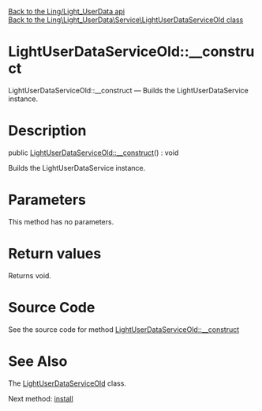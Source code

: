 [Back to the Ling/Light_UserData api](https://github.com/lingtalfi/Light_UserData/blob/master/doc/api/Ling/Light_UserData.md)<br>
[Back to the Ling\Light_UserData\Service\LightUserDataServiceOld class](https://github.com/lingtalfi/Light_UserData/blob/master/doc/api/Ling/Light_UserData/Service/LightUserDataServiceOld.md)


LightUserDataServiceOld::__construct
================



LightUserDataServiceOld::__construct — Builds the LightUserDataService instance.




Description
================


public [LightUserDataServiceOld::__construct](https://github.com/lingtalfi/Light_UserData/blob/master/doc/api/Ling/Light_UserData/Service/LightUserDataServiceOld/__construct.md)() : void




Builds the LightUserDataService instance.




Parameters
================

This method has no parameters.


Return values
================

Returns void.








Source Code
===========
See the source code for method [LightUserDataServiceOld::__construct](https://github.com/lingtalfi/Light_UserData/blob/master/Service/LightUserDataServiceOld.php#L101-L110)


See Also
================

The [LightUserDataServiceOld](https://github.com/lingtalfi/Light_UserData/blob/master/doc/api/Ling/Light_UserData/Service/LightUserDataServiceOld.md) class.

Next method: [install](https://github.com/lingtalfi/Light_UserData/blob/master/doc/api/Ling/Light_UserData/Service/LightUserDataServiceOld/install.md)<br>

